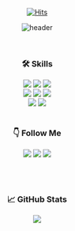 <div align='center'>
 
[![Hits](https://hits.seeyoufarm.com/api/count/incr/badge.svg?url=https%3A%2F%2Fgithub.com%2Fhwanin99%2Fhit-counter&count_bg=%23000000&title_bg=%23BFBFBF&icon=&icon_color=%23E7E7E7&title=GitHub&edge_flat=false)](https://hits.seeyoufarm.com)

![header](https://capsule-render.vercel.app/api?type=cylinder&color=000000&height=150&section=header&text=I'm&nbsp;the&nbsp;one&nbsp;who's&nbsp;studying&nbsp;AI.&fontColor=ffffff&fontSize=40&animation=fadeIn&fontAlignY=55)
     
<br/>
     
### 🛠 Skills 
<img src="https://img.shields.io/badge/Python-3776AB?style=flat&logo=Python&logoColor=white" />
<img src="https://img.shields.io/badge/MySQL-4479A1?style=flat&logo=MySQL&logoColor=white" />
<img src="https://img.shields.io/badge/R-276DC3?style=flat&logo=R&logoColor=white" />
<br/>
<img src="https://img.shields.io/badge/PyTorch-EE4C2C?style=flat&logo=PyTorch&logoColor=white" />
<img src="https://img.shields.io/badge/TensorFlow-FF6F00?style=flat&logo=TensorFlow&logoColor=white" />
<img src="https://img.shields.io/badge/keras-D00000?style=flat&logo=keras&logoColor=white" />
<br/>
<img src="https://img.shields.io/badge/Google Colab-F9AB00?style=flat&logo=Google Colab&logoColor=white" />
<img src="https://img.shields.io/badge/Jupyter-F37626?style=flat&logo=Jupyter&logoColor=white" />

<br/>  
<br/>

### 👇 Follow Me
<a href="https://hwan-data.tistory.com/"><img src="https://img.shields.io/badge/Blog-03C75A?style=flat-square&logo=Naver&logoColor=white&link=https://blog.naver.com/tjdghks0521"/></a>
 <a href="mailto:tim185664@gmail.com"><img src="https://img.shields.io/badge/Gmail-d14836?style=flat-square&logo=Gmail&logoColor=white&link=tim185664@gmail.com"/></a>
<a href="https://www.instagram.com/hwanin99/"><img src="https://img.shields.io/badge/Instagram-E4405F?style=flat-square&logo=Instagram&logoColor=white&link=https://www.instagram.com/hwanin99/"/></a>  

<br/>  
<br/>
     
### 📈 GitHub Stats 
![](https://github-profile-summary-cards.vercel.app/api/cards/profile-details?username=hwanin99&theme=buefy)  
    
</div>
